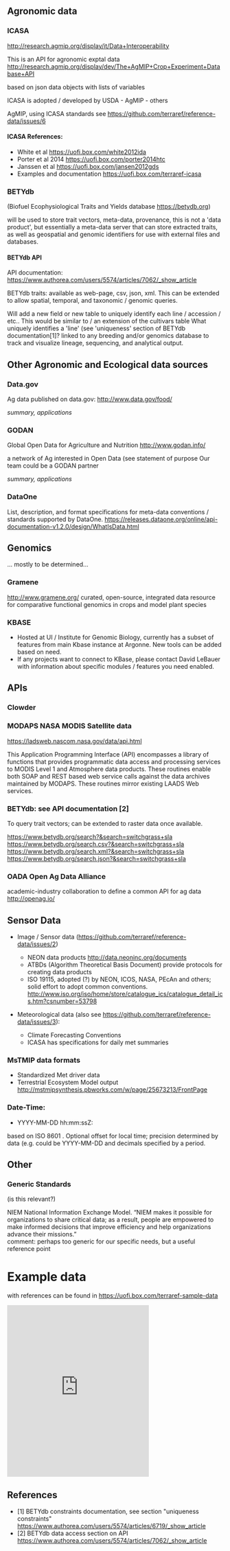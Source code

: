 

## Agronomic data

### ICASA 

http://research.agmip.org/display/it/Data+Interoperability

This is an API for agronomic exptal data
http://research.agmip.org/display/dev/The+AgMIP+Crop+Experiment+Database+API

based on json data objects with
lists of variables

ICASA is adopted / developed by USDA - AgMIP - others 

AgMIP, using ICASA standards
see https://github.com/terraref/reference-data/issues/6


#### ICASA References:

* White et al https://uofi.box.com/white2012ida
* Porter et al 2014 https://uofi.box.com/porter2014htc
* Janssen et al https://uofi.box.com/jansen2012gds
* Examples and documentation https://uofi.box.com/terraref-icasa 


### BETYdb 

(Biofuel Ecophysiological Traits and Yields database https://betydb.org)

will be used to store trait vectors, meta-data, provenance, this is not a 'data product', but essentially a meta-data server that can store extracted traits, as well as geospatial and genomic identifiers for use with external files and databases.

#### BETYdb API

API documentation: https://www.authorea.com/users/5574/articles/7062/_show_article

BETYdb traits: available as web-page, csv, json, xml. This can be extended to allow spatial, temporal, and taxonomic / genomic queries.

Will add a new field or new table to uniquely identify each line / accession / etc.. This would be similar to / an extension of the cultivars table What uniquely identifies a 'line' (see 'uniqueness' section of BETYdb documentation[1]? linked to any breeding and/or genomics database to track and visualize lineage, sequencing, and analytical output. 


## Other Agronomic and Ecological data sources

### Data.gov

Ag data published on data.gov: http://www.data.gov/food/

_summary, applications_

### GODAN

Global Open Data for Agriculture and Nutrition  http://www.godan.info/

a network of Ag interested in Open Data (see statement of purpose
Our team could be a GODAN partner

_summary, applications_

### DataOne

List, description, and format specifications for meta-data conventions / standards supported by DataOne. 
https://releases.dataone.org/online/api-documentation-v1.2.0/design/WhatIsData.html

## Genomics

... mostly to be determined...

### Gramene

http://www.gramene.org/
curated, open-source, integrated data resource for comparative functional genomics in crops and model plant species


### KBASE

* Hosted at UI / Institute for Genomic Biology, currently has a subset of features from main Kbase instance at Argonne. New tools can be added based on need.
* If any projects want to connect to KBase, please contact David LeBauer with information about specific modules / features you need enabled.

## APIs

### Clowder

### MODAPS NASA MODIS Satellite data 

https://ladsweb.nascom.nasa.gov/data/api.html

This Application Programming Interface (API) encompasses a library of functions that provides programmatic data access and processing services to MODIS Level 1 and Atmosphere data products. These routines enable both SOAP and REST based web service calls against the data archives maintained by MODAPS. These routines mirror existing LAADS Web services.


### BETYdb: see API documentation [2] 

To query trait vectors; can be extended to raster data once available. 

https://www.betydb.org/search?&search=switchgrass+sla
https://www.betydb.org/search.csv?&search=switchgrass+sla
https://www.betydb.org/search.xml?&search=switchgrass+sla
https://www.betydb.org/search.json?&search=switchgrass+sla


### OADA Open Ag Data Alliance
academic-industry collaboration to define a common API for ag data
 http://openag.io/



## Sensor Data

* Image / Sensor data (https://github.com/terraref/reference-data/issues/2)
  * NEON data products http://data.neoninc.org/documents
  * ATBDs (Algorithm Theoretical Basis Document) provide protocols for creating data products
  * ISO 19115, adopted (?) by NEON, ICOS, NASA, PEcAn and others; solid effort to adopt common conventions. http://www.iso.org/iso/home/store/catalogue_ics/catalogue_detail_ics.htm?csnumber=53798

* Meteorological data (also see https://github.com/terraref/reference-data/issues/3):
  * Climate Forecasting Conventions
  * ICASA has specifications for daily met summaries

### MsTMIP data formats

* Standardized Met driver data
* Terrestrial Ecosystem Model output http://mstmipsynthesis.pbworks.com/w/page/25673213/FrontPage


### Date-Time: 

* YYYY-MM-DD hh:mm:ssZ: 

based on ISO 8601 . Optional offset for local time; precision determined by data (e.g. could be YYYY-MM-DD and decimals specified by a period.

## Other

### Generic Standards

(is this relevant?)

NIEM National Information Exchange Model. “NIEM makes it possible for organizations to share critical data; as a result, people are empowered to make informed decisions that improve efficiency and help organizations advance their missions.”  
comment: perhaps too generic for our specific needs, but a useful reference point



# Example data 

with references can be found in https://uofi.box.com/terraref-sample-data
<iframe src="https://app.box.com/embed_widget/s/kuscr34y5halh4jome84z1z8txgh285y?view=list&sort=date&direction=ASC&theme=gray" width="330" height="400" frameborder="0"allowfullscreen webkitallowfullscreen msallowfullscreen></iframe>

## References

* [1] BETYdb constraints documentation, see section "uniqueness constraints"  https://www.authorea.com/users/5574/articles/6719/_show_article
* [2] BETYdb data access section on API https://www.authorea.com/users/5574/articles/7062/_show_article
